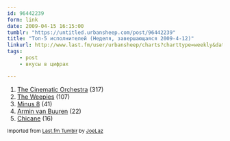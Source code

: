 ```yaml
---
id: 96442239
form: link
date: 2009-04-15 16:15:00
tumblr: "https://untitled.urbansheep.com/post/96442239"
title: "Топ-5 исполнителей (Неделя, завершающаяся 2009-4-12)"
linkurl: http://www.last.fm/user/urbansheep/charts?charttype=weekly&date_to=1239537600
tags:
    - post
    - вкусы в цифрах

---
```

<ol><li>
<a rel="nofollow" target="_blank" href="http://www.last.fm/music/The+Cinematic+Orchestra">The Cinematic Orchestra</a>&nbsp;(317)</li>
<li>
<a rel="nofollow" target="_blank" href="http://www.last.fm/music/The+Weepies">The Weepies</a>&nbsp;(107)</li>
<li>
<a rel="nofollow" target="_blank" href="http://www.last.fm/music/Minus+8">Minus 8</a>&nbsp;(41)</li>
<li>
<a rel="nofollow" target="_blank" href="http://www.last.fm/music/Armin+van+Buuren">Armin van Buuren</a>&nbsp;(22)</li>
<li>
<a rel="nofollow" target="_blank" href="http://www.last.fm/music/Chicane">Chicane</a>&nbsp;(16)</li>
</ol><p><small>Imported from <a rel="nofollow" target="_blank" href="http://joelaz.com/post/23488847/last-fm-tumblr-weekly-top-artists">Last.fm Tumblr</a> by <a rel="nofollow" target="_blank" href="http://joelaz.com">JoeLaz</a></small></p>
